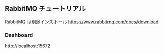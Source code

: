 ## RabbitMQ チュートリアル

RabbitMQ は別途インストール
https://www.rabbitmq.com/docs/download

### Dashboard

http://localhost:15672
